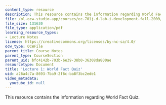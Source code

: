 ```yaml
---
content_type: resource
description: This resource contains the information regarding World Fact Quiz.
file: /ol-ocw-studio-app/courses/ec-701j-d-lab-i-development-fall-2009/a26a4c7a86937ba92f6cba8f3bc2ede1_MITEC_701JF09_lec1worldfact.pdf
file_size: 131630
file_type: application/pdf
learning_resource_types:
- Lecture Notes
license: https://creativecommons.org/licenses/by-nc-sa/4.0/
ocw_type: OCWFile
parent_title: Course Notes
parent_type: CourseSection
parent_uid: bfc4142b-703b-6e39-38b0-36308da800ae
resourcetype: Document
title: 'Lecture 1: World Fact Quiz'
uid: a26a4c7a-8693-7ba9-2f6c-ba8f3bc2ede1
video_metadata:
  youtube_id: null
---
```

This resource contains the information regarding World Fact Quiz.